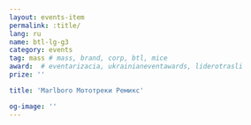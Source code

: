 ```yaml
---
layout: events-item
permalink: :title/
lang: ru
name: btl-lg-g3
category: events
tag: mass # mass, brand, corp, btl, mice
award:  # eventarizacia, ukrainianeventawards, liderotrasli
prize: ''

title: 'Marlboro Мототреки Ремикс'

og-image: ''
---
```

